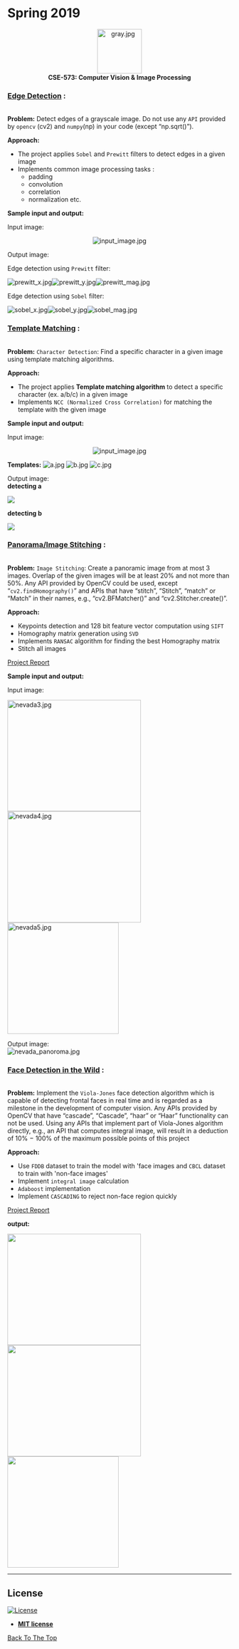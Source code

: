 # Spring 2019
<p align="center">
<img src="images/ub.png" alt="gray.jpg" width="100" height="100"> <br>
  <b> CSE-573: Computer Vision & Image Processing </b>
</p>

### [Edge Detection](Project_01/Edge_Detection) :
<img src="images/bar.jpg" alt="gray.jpg" width="1100" height="3"> <br>

**Problem:** 
Detect edges of a grayscale image. Do not use any `API` provided by `opencv` (cv2) and `numpy`(np) in your code (except “np.sqrt()”).

**Approach:**
- The project applies `Sobel` and `Prewitt` filters to detect edges in a given image
- Implements common image processing tasks : 
  - padding
  - convolution
  - correlation
  - normalization etc.
  
**Sample input and output:** 

Input image: <br>

<p align="center">
<img src="Project_01/Edge_Detection/data/proj1-task1.jpg" alt="input_image.jpg">
</p>

Output image: <br>

Edge detection using `Prewitt` filter: 

<img src="Project_01/Edge_Detection/results/prewitt_edge_x.jpg" alt="prewitt_x.jpg"><img src="Project_01/Edge_Detection/results/prewitt_edge_y.jpg" alt="prewitt_y.jpg"><img src="Project_01/Edge_Detection/results/prewitt_edge_mag.jpg" alt="prewitt_mag.jpg">

Edge detection using `Sobel` filter: 

<img src="Project_01/Edge_Detection/results/sobel_edge_x.jpg" alt="sobel_x.jpg"><img src="Project_01/Edge_Detection/results/sobel_edge_y.jpg" alt="sobel_y.jpg"><img src="Project_01/Edge_Detection/results/sobel_edge_mag.jpg" alt="sobel_mag.jpg">




### [Template Matching](Project_01/Template_Matching) :
<img src="images/bar.jpg" alt="gray.jpg" width="1100" height="3"> <br>

**Problem:** 
`Character Detection`: Find a specific character in a given image using template matching algorithms.

**Approach:**
- The project applies **Template matching algorithm** to detect a specific character (ex. a/b/c) in a given image
- Implements `NCC (Normalized Cross Correlation)` for matching the template with the given image

**Sample input and output:** 

Input image: <br>

<p align="center">
<img src="Project_01/Template_Matching/data/proj1-task2.jpg" alt="input_image.jpg">
</p>


**Templates:**
<img src="Project_01/Template_Matching/data/a.jpg" alt="a.jpg">
<img src="Project_01/Template_Matching/data/b.jpg" alt="b.jpg">
<img src="Project_01/Template_Matching/data/c.jpg" alt="c.jpg">

Output image: <br>
**detecting a**

<img src="Project_01/Template_Matching/output_demo/Detected_a.jpg">

**detecting b**

<img src="Project_01/Template_Matching/output_demo/Detected_b.jpg">




### [Panorama/Image Stitching](Project_02) :
<img src="images/bar.jpg" alt="gray.jpg" width="1100" height="3"> <br>

**Problem:** 
`Image Stitching`: Create a panoramic image from at most 3 images. Overlap of the given images will be at least 20% and not more than 50%. Any API provided by OpenCV could be used, except “`cv2.findHomography()`” and APIs that have “stitch”, “Stitch”, “match” or “Match” in their names, e.g., “cv2.BFMatcher()” and “cv2.Stitcher.create()”.

**Approach:**
- Keypoints detection and 128 bit feature vector computation using `SIFT`
- Homography matrix generation using `SVD`
- Implements `RANSAC` algorithm for finding the best Homography matrix
- Stitch all images

[Project Report](Project_02/Report.pdf)

**Sample input and output:** 

Input image: <br>

<img src="Project_02/data/nevada/nevada3.jpg" alt="nevada3.jpg" width="300" height="250"><img src="Project_02/data/nevada/nevada4.jpg" alt="nevada4.jpg" width="300" height="250"><img src="Project_02/data/nevada/nevada5.jpg" alt="nevada5.jpg" width="250" height="250">

Output image: <br>
<img src="Project_02/data/nevada/panorama.jpg" alt="nevada_panoroma.jpg">


### [Face Detection in the Wild](Project_03) :
<img src="images/bar.jpg" alt="gray.jpg" width="1100" height="3"> <br>

**Problem:** 
Implement the `Viola-Jones` face detection algorithm which is capable of detecting frontal faces in real time and is regarded as a milestone in the development of computer vision. Any APIs provided by OpenCV that have “cascade”, “Cascade”, “haar” or “Haar” functionality can not be used. Using any APIs that implement part of Viola-Jones algorithm directly, e.g., an API that computes integral image, will result in a deduction of 10% − 100% of the maximum possible points of this project

**Approach:**
- Use `FDDB` dataset to train the model with 'face images and `CBCL` dataset to train with 'non-face images'
- Implement `integral image` calculation
- `Adaboost` implementation
- Implement `CASCADING` to reject non-face region quickly

[Project Report](Project_03/Report.pdf)

**output:** <br>

<img src="Project_03/sample_output/1" width="300" height="250"><img src="Project_03/sample_output/2" width="300" height="250"><img src="Project_03/sample_output/3" width="250" height="250">


---
## License

[![License](http://img.shields.io/:license-mit-blue.svg?style=flat-square)](http://badges.mit-license.org)

- **[MIT license](http://opensource.org/licenses/mit-license.php)**

[Back To The Top](#spring-2019)
